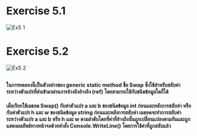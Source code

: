 # Exercise 5.1
![Ex5 1](https://github.com/65030179179Pattarapon/03376836-OOP-2566-Lab-14/assets/144198506/ff1f5899-dde4-40ab-b79c-0aa03581a436)

# Exercise 5.2
![Ex5 2](https://github.com/65030179179Pattarapon/03376836-OOP-2566-Lab-14/assets/144198506/4fa5741c-7da6-4733-9778-caeab1b03e56)

##
#### ในการทดลองนี้เป็นตัวอย่างของ generic static method ชื่อ Swap ซึ่งใช้สำหรับสลับค่าระหว่างตัวแปรที่ส่งเข้ามาผ่านการอ้างอิงอ้างอิง (ref) โดยสามารถใช้กับชนิดข้อมูลใดก็ได้

#### เมื่อเรียกใช้เมธอด Swap() กับค่าตัวแปร a และ b ของชนิดข้อมูล int ก่อนและหลังการสลับค่า หรือกับค่าตัวแปร h และ w ของชนิดข้อมูล string ก่อนและหลังการสลับค่า เมธอดจะทำการสลับค่าระหว่างตัวแปร a และ b หรือ h และ w ตามลำดับโดยที่ค่าที่อ้างถึงนั้นถูกเปลี่ยนแปลงตามกันและถูกแสดงผลลัพธ์ทางหน้าจอด้วยคำสั่ง Console.WriteLine() โดยการใช้ค่าที่ถูกสลับแล้ว





